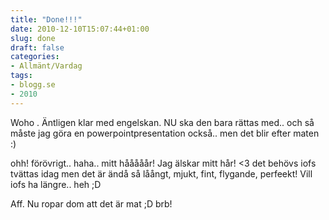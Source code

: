 ```yaml
---
title: "Done!!!"
date: 2010-12-10T15:07:44+01:00
slug: done
draft: false
categories:
- Allmänt/Vardag
tags:
- blogg.se
- 2010
---
```

Woho . Äntligen klar med engelskan. NU ska den bara rättas med.. och så måste jag göra en powerpointpresentation också.. men det blir efter maten :)  
  
ohh! förövrigt.. haha.. mitt hååååår! Jag älskar mitt hår! <3 det behövs iofs tvättas idag men det är ändå så låångt, mjukt, fint, flygande, perfeekt! Vill iofs ha längre.. heh ;D  
  
Aff. Nu ropar dom att det är mat ;D brb!
